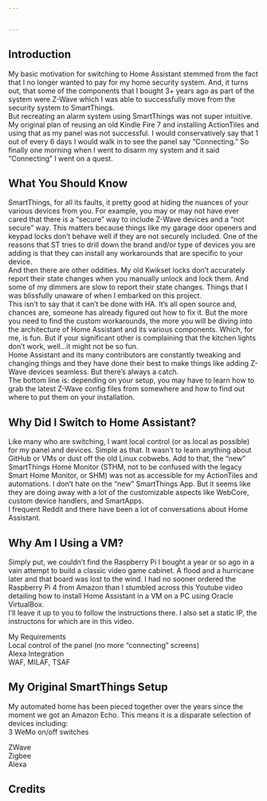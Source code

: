 ```yaml
---


---
```


<h2 id="introduction">Introduction</h2>
<p>My basic motivation for switching to Home Assistant stemmed from the fact that I no longer wanted to pay for my home security system. And, it turns out, that some of the components that I bought 3+ years ago as part of the system were Z-Wave which I was able to successfully move from the security system to SmartThings.<br>
But recreating an alarm system using SmartThings was not super intuitive. My original plan of reusing an old Kindle Fire 7 and installing ActionTiles and using that as my panel was not successful. I would conservatively say that 1 out of every 6 days I would walk in to see the panel say “Connecting.” So finally one morning when I went to disarm my system and it said “Connecting” I went on a quest.</p>
<h2 id="what-you-should-know">What You Should Know</h2>
<p>SmartThings, for all its faults, it pretty good at hiding the nuances of your various devices from you. For example, you may or may not have ever cared that there is a “secure” way to include Z-Wave devices and a “not secure” way. This matters because things like my garage door openers and keypad locks don’t behave well if they are not securely included. One of the reasons that ST tries to drill down the brand and/or type of devices you are adding is that they can install any workarounds that are specific to your device.<br>
And then there are other oddities. My old Kwikset locks don’t accurately report their state changes when you manually unlock and lock them. And some of my dimmers are slow to report their state changes. Things that I was blissfully unaware of when I embarked on this project.<br>
This isn’t to say that it can’t be done with HA. It’s all open source and, chances are, someone has already figured out how to fix it. But the more you need to find the custom workarounds, the more you will be diving into the architecture of Home Assistant and its various components. Which, for me, is fun. But if your significant other is complaining that the kitchen lights don’t work, well…it might not be so fun.<br>
Home Assistant and its many contributors are constantly tweaking and changing things and they have done their best to make things like adding Z-Wave devices seamless. But there’s always a catch.<br>
The bottom line is: depending on your setup, you may have to learn how to grab the latest Z-Wave config files from somewhere and how to find out where to put them on your installation.</p>
<h2 id="why-did-i-switch-to-home-assistant">Why Did I Switch to Home Assistant?</h2>
<p>Like many who are switching, I want local control (or as local as possible) for my panel and devices. Simple as that. It wasn’t to learn anything about GitHub or VMs or dust off the old Linux cobwebs. Add to that, the “new” SmartThings Home Monitor (STHM, not to be confused with the legacy Smart Home Monitor, or SHM) was not as accessible for my ActionTiles and automations. I don’t hate on the “new” SmartThings App. But it seems like they are doing away with a lot of the customizable aspects like WebCore, custom device handlers, and SmartApps.<br>
I frequent Reddit and there have been a lot of conversations about Home Assistant.</p>
<h2 id="why-am-i-using-a-vm">Why Am I Using a VM?</h2>
<p>Simply put, we couldn’t find the Raspberry Pi I bought a year or so ago in a vain attempt to build a classic video game cabinet. A flood and a hurricane later and that board was lost to the wind. I had no sooner ordered the Raspberry Pi 4 from Amazon than I stumbled across this Youtube video detailing how to install Home Assistant in a VM on a PC using Oracle VirtualBox.<br>
I’ll leave it up to you to follow the instructions there. I also set a static IP, the instructons for which are in this video.</p>
<p>My Requirements<br>
Local control of the panel (no more “connecting” screens)<br>
Alexa Integration<br>
WAF, MILAF, TSAF</p>
<h2 id="my-original-smartthings-setup">My Original SmartThings Setup</h2>
<p>My automated home has been pieced together over the years since the moment we got an Amazon Echo. This means it is a disparate selection of devices including:<br>
3 WeMo on/off switches</p>
<p>ZWave<br>
Zigbee<br>
Alexa</p>
<h2 id="credits">Credits</h2>

